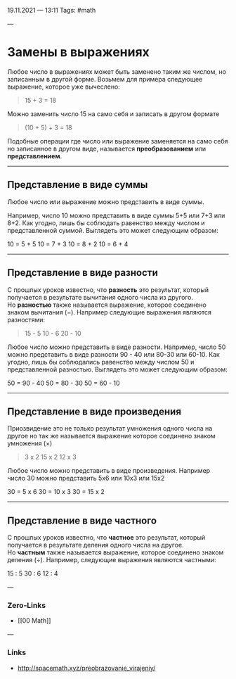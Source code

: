 19.11.2021 — 13:11
Tags: #math

—
# Замены в выражениях
Любое число в выражениях может быть заменено таким же числом, но записанным в другой форме. Возьмем для примера следующее выражение, которое уже вычеслено:

> 15 + 3 = 18

Можно заменить число 15 на само себя и записать в другом формате

> (10 + 5) + 3 = 18

Подобные операции где число или выражение заменяется на само себя но записанное в другом виде, называется **преобразованием** или **представлением**.

---

## Представление в виде суммы

Любое число или выражение можно представить в виде суммы.

Например, число 10 можно представить в виде суммы 5+5 или 7+3 или 8+2. Как угодно, лишь бы соблюдать равенство между числом и представленной суммой. Выглядеть это может следующим образом:

> 
10 = 5 + 5 
10 = 7 + 3 
10 = 8 + 2 
10 = 6 + 4

---

## Представление в виде разности

С прошлых уроков известно, что **разность** это результат, который получается в результате вычитания одного числа из другого. Но **разностью** также называется выражение, которое соединено знаком вычитания (−). Например следующие выражения являются разностями:

> 15 - 5 10 - 6 20 - 10

Любое число можно представить в виде разности. Например, число 50 можно представить в виде разности 90 - 40 или 80-30 или 60-10. Как угодно, лишь бы соблюдались равенство между числом 50 и представленной разностью. Выглядеть это может следующим образом:

> 
50 = 90 - 40 
50 = 80 - 30 
50 = 60 - 10

---

## Представление в виде произведения

Приозвидение это не только результат умножения одного числа на другое но так же называется выражение которое соединено знаком умножения (×)

> 3 x 2 15 x 2 12 x 3

Любое число можно представить в виде произведения. Например число 30 можно представить 5х6 или 10х3 или 15х2

> 
30 = 5 х 6 
30 = 10 х 3 
30 = 15 х 2

---

## Представление в виде частного

С прошлых уроков известно, что **частное** это результат, который получается в результате деления одного числа на другое. Но **частным** также называется выражение, которое соединено знаком деления (÷). Например, следующие выражения являются частными:

> 
15 : 5 
30 : 6 
12 : 4

—
### Zero-Links
- [[00 Math]]

—
### Links
- http://spacemath.xyz/preobrazovanie_virajeniy/